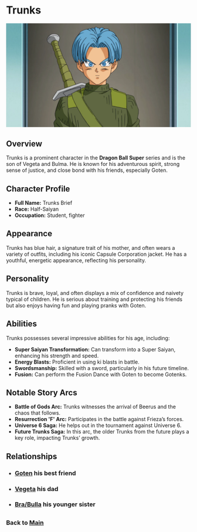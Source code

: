 # Trunks


![alt text](image-1.png)

## Overview
Trunks is a prominent character in the **Dragon Ball Super** series and is the son of Vegeta and Bulma. He is known for his adventurous spirit, strong sense of justice, and close bond with his friends, especially Goten.

## Character Profile

- **Full Name:** Trunks Brief
- **Race:** Half-Saiyan
- **Occupation:** Student, fighter


## Appearance
Trunks has blue hair, a signature trait of his mother, and often wears a variety of outfits, including his iconic Capsule Corporation jacket. He has a youthful, energetic appearance, reflecting his personality.

## Personality
Trunks is brave, loyal, and often displays a mix of confidence and naivety typical of children. He is serious about training and protecting his friends but also enjoys having fun and playing pranks with Goten. 

## Abilities
Trunks possesses several impressive abilities for his age, including:

- **Super Saiyan Transformation:** Can transform into a Super Saiyan, enhancing his strength and speed.
- **Energy Blasts:** Proficient in using ki blasts in battle.
- **Swordsmanship:** Skilled with a sword, particularly in his future timeline.
- **Fusion:** Can perform the Fusion Dance with Goten to become Gotenks.

## Notable Story Arcs
- **Battle of Gods Arc:** Trunks witnesses the arrival of Beerus and the chaos that follows.
- **Resurrection 'F' Arc:** Participates in the battle against Frieza’s forces.
- **Universe 6 Saga:** He helps out in the tournament against Universe 6.
- **Future Trunks Saga:** In this arc, the older Trunks from the future plays a key role, impacting Trunks’ growth.

## Relationships

- ### **[Goten](goten.md)** his best friend 
- ### **[Vegeta](vegeta.md)** his dad
- ### **[Bra/Bulla](bra.md)** his younger sister


##

### Back to **[Main](mainfile.md)**